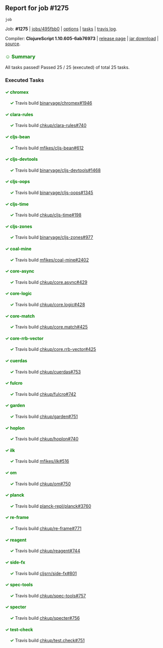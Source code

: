 ## Report for job #1275
```
job
```


Job: **#1275** | [jobs/495fbb0](https://github.com/cljs-oss/canary/commit/495fbb00fbea6dd404f1842fbc69fd91af064218) | [options](options.edn) | [tasks](tasks.edn) | [travis log](https://travis-ci.org/cljs-oss/canary/builds/645398889).

Compiler: **ClojureScript 1.10.605-6ab76973** | [release page](https://github.com/cljs-oss/canary/releases/tag/r1.10.605-6ab76973) | [jar download](https://github.com/cljs-oss/canary/releases/download/r1.10.605-6ab76973/clojurescript-1.10.605-6ab76973.jar) | [source](https://github.com/clojure/clojurescript/commit/6ab76973ab31033b2307f88a2ebc5ad9ebd5cf3e).

### <b style='color:green'>☺ Summary</b>

All tasks passed! Passed 25 / 25 (executed) of total 25 tasks.

### Executed Tasks

#### <b style='color:green'>&#x2713; chromex</b>
&nbsp;&nbsp;&nbsp;&nbsp;<b style='color:green'>&#x2713;</b> Travis build [binaryage/chromex#1946](https://travis-ci.org/binaryage/chromex/builds/645400106)<br>

#### <b style='color:green'>&#x2713; clara-rules</b>
&nbsp;&nbsp;&nbsp;&nbsp;<b style='color:green'>&#x2713;</b> Travis build [chkup/clara-rules#740](https://travis-ci.org/chkup/clara-rules/builds/645400111)<br>

#### <b style='color:green'>&#x2713; cljs-bean</b>
&nbsp;&nbsp;&nbsp;&nbsp;<b style='color:green'>&#x2713;</b> Travis build [mfikes/cljs-bean#612](https://travis-ci.org/mfikes/cljs-bean/builds/645400115)<br>

#### <b style='color:green'>&#x2713; cljs-devtools</b>
&nbsp;&nbsp;&nbsp;&nbsp;<b style='color:green'>&#x2713;</b> Travis build [binaryage/cljs-devtools#1468](https://travis-ci.org/binaryage/cljs-devtools/builds/645400117)<br>

#### <b style='color:green'>&#x2713; cljs-oops</b>
&nbsp;&nbsp;&nbsp;&nbsp;<b style='color:green'>&#x2713;</b> Travis build [binaryage/cljs-oops#1345](https://travis-ci.org/binaryage/cljs-oops/builds/645400121)<br>

#### <b style='color:green'>&#x2713; cljs-time</b>
&nbsp;&nbsp;&nbsp;&nbsp;<b style='color:green'>&#x2713;</b> Travis build [chkup/cljs-time#198](https://travis-ci.org/chkup/cljs-time/builds/645400129)<br>

#### <b style='color:green'>&#x2713; cljs-zones</b>
&nbsp;&nbsp;&nbsp;&nbsp;<b style='color:green'>&#x2713;</b> Travis build [binaryage/cljs-zones#977](https://travis-ci.org/binaryage/cljs-zones/builds/645400134)<br>

#### <b style='color:green'>&#x2713; coal-mine</b>
&nbsp;&nbsp;&nbsp;&nbsp;<b style='color:green'>&#x2713;</b> Travis build [mfikes/coal-mine#2402](https://travis-ci.org/mfikes/coal-mine/builds/645400136)<br>

#### <b style='color:green'>&#x2713; core-async</b>
&nbsp;&nbsp;&nbsp;&nbsp;<b style='color:green'>&#x2713;</b> Travis build [chkup/core.async#429](https://travis-ci.org/chkup/core.async/builds/645400144)<br>

#### <b style='color:green'>&#x2713; core-logic</b>
&nbsp;&nbsp;&nbsp;&nbsp;<b style='color:green'>&#x2713;</b> Travis build [chkup/core.logic#428](https://travis-ci.org/chkup/core.logic/builds/645400239)<br>

#### <b style='color:green'>&#x2713; core-match</b>
&nbsp;&nbsp;&nbsp;&nbsp;<b style='color:green'>&#x2713;</b> Travis build [chkup/core.match#425](https://travis-ci.org/chkup/core.match/builds/645400214)<br>

#### <b style='color:green'>&#x2713; core-rrb-vector</b>
&nbsp;&nbsp;&nbsp;&nbsp;<b style='color:green'>&#x2713;</b> Travis build [chkup/core.rrb-vector#425](https://travis-ci.org/chkup/core.rrb-vector/builds/645400249)<br>

#### <b style='color:green'>&#x2713; cuerdas</b>
&nbsp;&nbsp;&nbsp;&nbsp;<b style='color:green'>&#x2713;</b> Travis build [chkup/cuerdas#753](https://travis-ci.org/chkup/cuerdas/builds/645400218)<br>

#### <b style='color:green'>&#x2713; fulcro</b>
&nbsp;&nbsp;&nbsp;&nbsp;<b style='color:green'>&#x2713;</b> Travis build [chkup/fulcro#742](https://travis-ci.org/chkup/fulcro/builds/645400391)<br>

#### <b style='color:green'>&#x2713; garden</b>
&nbsp;&nbsp;&nbsp;&nbsp;<b style='color:green'>&#x2713;</b> Travis build [chkup/garden#751](https://travis-ci.org/chkup/garden/builds/645400307)<br>

#### <b style='color:green'>&#x2713; hoplon</b>
&nbsp;&nbsp;&nbsp;&nbsp;<b style='color:green'>&#x2713;</b> Travis build [chkup/hoplon#740](https://travis-ci.org/chkup/hoplon/builds/645400610)<br>

#### <b style='color:green'>&#x2713; ilk</b>
&nbsp;&nbsp;&nbsp;&nbsp;<b style='color:green'>&#x2713;</b> Travis build [mfikes/ilk#516](https://travis-ci.org/mfikes/ilk/builds/645400266)<br>

#### <b style='color:green'>&#x2713; om</b>
&nbsp;&nbsp;&nbsp;&nbsp;<b style='color:green'>&#x2713;</b> Travis build [chkup/om#750](https://travis-ci.org/chkup/om/builds/645400453)<br>

#### <b style='color:green'>&#x2713; planck</b>
&nbsp;&nbsp;&nbsp;&nbsp;<b style='color:green'>&#x2713;</b> Travis build [planck-repl/planck#3760](https://travis-ci.org/planck-repl/planck/builds/645400570)<br>

#### <b style='color:green'>&#x2713; re-frame</b>
&nbsp;&nbsp;&nbsp;&nbsp;<b style='color:green'>&#x2713;</b> Travis build [chkup/re-frame#771](https://travis-ci.org/chkup/re-frame/builds/645400407)<br>

#### <b style='color:green'>&#x2713; reagent</b>
&nbsp;&nbsp;&nbsp;&nbsp;<b style='color:green'>&#x2713;</b> Travis build [chkup/reagent#744](https://travis-ci.org/chkup/reagent/builds/645400471)<br>

#### <b style='color:green'>&#x2713; side-fx</b>
&nbsp;&nbsp;&nbsp;&nbsp;<b style='color:green'>&#x2713;</b> Travis build [cljsrn/side-fx#801](https://travis-ci.org/cljsrn/side-fx/builds/645400409)<br>

#### <b style='color:green'>&#x2713; spec-tools</b>
&nbsp;&nbsp;&nbsp;&nbsp;<b style='color:green'>&#x2713;</b> Travis build [chkup/spec-tools#757](https://travis-ci.org/chkup/spec-tools/builds/645400300)<br>

#### <b style='color:green'>&#x2713; specter</b>
&nbsp;&nbsp;&nbsp;&nbsp;<b style='color:green'>&#x2713;</b> Travis build [chkup/specter#756](https://travis-ci.org/chkup/specter/builds/645400500)<br>

#### <b style='color:green'>&#x2713; test-check</b>
&nbsp;&nbsp;&nbsp;&nbsp;<b style='color:green'>&#x2713;</b> Travis build [chkup/test.check#751](https://travis-ci.org/chkup/test.check/builds/645400616)<br>